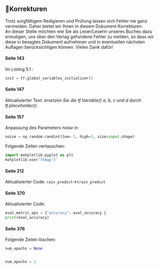 ## 📝Korrekturen

Trotz sorgfältigem Redigieren und Prüfung lassen sich Fehler nie ganz vermeiden. Daher bietet wir Ihnen in diesem Dokument 
Korrekturen.
<br>
An dieser Stelle möchten wie Sie als Leser/Leserin unseres Buches dazu ermutigen, uns über den Verlag gefundene Fehler zu melden, so dass wir diese in besagtes Dokument aufnehmen und in eventuellen nächsten Auflagen berücksichtigen 
können. Vielen Dank dafür!

#### Seite 143 

Im Listing 5.1 : 
```python 
init = tf.global_variables_initializer()
``` 

#### Seite 147 

Aktualisierter Text: *<i>ersetzen Sie die tf.Variable() a, b, c und d durch tf.placeholder():</i>*  

#### Seite 157 

Anpassung des Parameters *noise* in: 

```python 
noise = np.random.randint(low=-5, high=5, size=input.shape)
``` 

Folgende Zeilen vertauschen:
```python 
import matplotlib.pyplot as plt
matplotlib.use('TkAgg')` 
``` 

#### Seite 212

Aktualisierter Code: `rain_predict`→`train_predict`

#### Seite 370

Aktualisierter Code:

```python 
eval_metric_ops = {"accuracy": eval_accuracy } 
print(eval_accuracy)
```

#### Seite 376

Folgende Zeilen löschen: 
```python 
num_epochs = None
``` 
```python 

num_epochs = 2
``` 

